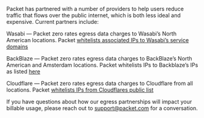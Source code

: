<!--<meta>
{
    "title":"Zero Egress Partners",
    "description":"Learn more about Zero Egress Partners",
    "tag":["Zero Egress Partners"]
}
</meta>-->

Packet has partnered with a number of providers to help users reduce traffic that flows over the public internet, which is both less ideal and expensive.  Current partners include:

Wasabi — Packet zero rates egress data charges to Wasabi’s North American locations.
Packet [whitelists associated IPs to Wasabi’s service domains](https://wasabi-support.zendesk.com/hc/en-us/articles/360015106031-What-are-the-service-URLs-for-Wasabi-s-different-regions-)

BackBlaze — Packet zero rates egress data charges to BackBlaze’s North American and Amsterdam locations.
Packet whitelists IPs to Backblaze’s IPs as listed [here](https://help.backblaze.com/hc/en-us/articles/217664588-Backblaze-IP-Address-List?mobile_site=true)

Cloudflare — Packet zero rates egress data charges to Cloudflare from all locations.
Packet [whitelists IPs from Cloudflares public list](https://www.cloudflare.com/ips/)

If you have questions about how our egress partnerships will impact your billable usage, please reach out to support@packet.com for a conversation.
